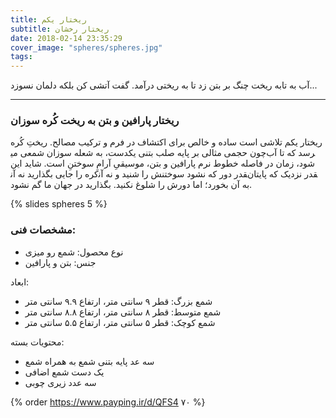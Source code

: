 ```yaml
---
title: ریختار یکم
subtitle: ریختار رخشان
date: 2018-02-14 23:35:29
cover_image: "spheres/spheres.jpg"
tags:
---
```


آب به تابه ریخت
چنگ بر بتن زد
تا به ریختی درآمد. 
گفت
آتشی کن
بلکه دلمان نسوزد...

<hr class="style-two">

### ریختار پارافین و بتن به ریخت کُره سوزان

ریختار یکم تلاشی است ساده و خالص برای اکتشاف در فرم و ترکیب مصالح.
ریختِ کُره چون حجمی مثالی بر پایه صلب بتنی یکدست، به شعله سوزان شمعی می‎رسد که تا آب شود، 
زمان در فاصله خطوط نرم پارافین و بتن، موسیقیِ آرامِ سوختنِ است.
شاید این کره را جایی بگذارید نه آن‎قدر دور که نشود سوختنش را شنید و نه آن‎قدر نزدیک که پایتان 
به آن بخورد؛ اما دورش را شلوغ نکنید. بگذارید در جهان ما گم نشود.

{% slides spheres 5 %}

### مشخصات فنی:
	
- نوع محصول: شمع رو میزی
- جنس: بتن و پارافین

ابعاد:
- شمع بزرگ: قطر ۹ سانتی متر،  ارتفاع ۹.۹ سانتی متر
- شمع متوسط: قطر ۸ سانتی متر،  ارتفاع ۸.۸ سانتی متر
- شمع کوچک: قطر ۵ سانتی متر،  ارتفاع ۵.۵ سانتی متر

محتویات بسته:
- سه عد پایه بتنی شمع به همراه شمع
- یک دست شمع اضافی
- سه عدد زیری چوبی

{% order https://www.payping.ir/d/QFS4 ۷۰ %}